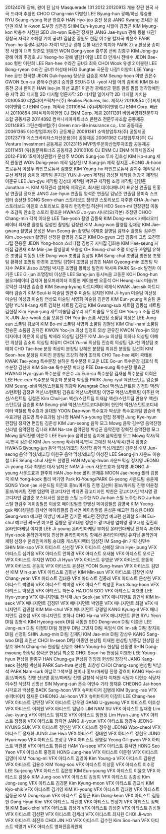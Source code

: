 <movieInfoResult>
<movieInfo>
<movieCd>20124079</movieCd>
<movieNm>광해, 왕이 된 남자</movieNm>
<movieNmEn>Masquerade</movieNmEn>
<movieNmOg/>
<showTm>131</showTm>
<prdtYear>2012</prdtYear>
<openDt>20120913</openDt>
<prdtStatNm>개봉</prdtStatNm>
<typeNm>장편</typeNm>
<nations>
<nation>
<nationNm>한국</nationNm>
</nation>
</nations>
<genres>
<genre>
<genreNm>사극</genreNm>
</genre>
<genre>
<genreNm>드라마</genreNm>
</genre>
</genres>
<directors>
<director>
<peopleNm>추창민</peopleNm>
<peopleNmEn>CHOO Chang-min</peopleNmEn>
</director>
</directors>
<actors>
<actor>
<peopleNm>이병헌</peopleNm>
<peopleNmEn>LEE Byung-hun</peopleNmEn>
<cast>광해/하선</cast>
<castEn/>
</actor>
<actor>
<peopleNm>류승룡</peopleNm>
<peopleNmEn>RYU Seung-ryong</peopleNmEn>
<cast>허균</cast>
<castEn/>
</actor>
<actor>
<peopleNm>한효주</peopleNm>
<peopleNmEn>HAN Hyo-joo</peopleNmEn>
<cast>중전</cast>
<castEn/>
</actor>
<actor>
<peopleNm>장광</peopleNm>
<peopleNmEn>JANG Kwang</peopleNmEn>
<cast>조내관</cast>
<castEn/>
</actor>
<actor>
<peopleNm>김인권</peopleNm>
<peopleNmEn>KIM In-kwon</peopleNmEn>
<cast>도부장</cast>
<castEn/>
</actor>
<actor>
<peopleNm>심은경</peopleNm>
<peopleNmEn>SHIM Eun-kyoung</peopleNmEn>
<cast>사월이</cast>
<castEn/>
</actor>
<actor>
<peopleNm>김명곤</peopleNm>
<peopleNmEn>KIM Myung-kon</peopleNmEn>
<cast>박충수</cast>
<castEn/>
</actor>
<actor>
<peopleNm>서진원</peopleNm>
<peopleNmEn>SEO Jin-won</peopleNmEn>
<cast>도총관</cast>
<castEn/>
</actor>
<actor>
<peopleNm>장재현</peopleNm>
<peopleNmEn>JANG Jae-hyun</peopleNmEn>
<cast>광해 등불 내관1</cast>
<castEn/>
</actor>
<actor>
<peopleNm>정창국</peopleNm>
<peopleNmEn/>
<cast>자객2</cast>
<castEn/>
</actor>
<actor>
<peopleNm>조혜정</peopleNm>
<peopleNmEn/>
<cast>기미 궁녀1</cast>
<castEn/>
</actor>
<actor>
<peopleNm>김남준</peopleNm>
<peopleNmEn/>
<cast>강원도 현감</cast>
<castEn/>
</actor>
<actor>
<peopleNm>이수용</peopleNm>
<peopleNmEn/>
<cast>칼자국</cast>
<castEn/>
</actor>
<actor>
<peopleNm>박윤호</peopleNm>
<peopleNmEn>PARK Yoon-ho</peopleNmEn>
<cast>유생4</cast>
<castEn/>
</actor>
<actor>
<peopleNm>김지수</peopleNm>
<peopleNmEn/>
<cast>자객1</cast>
<castEn/>
</actor>
<actor>
<peopleNm>박민규</peopleNm>
<peopleNmEn/>
<cast>광해 등불 내관2</cast>
<castEn/>
</actor>
<actor>
<peopleNm>박지아</peopleNm>
<peopleNmEn>PARK Zi-a</peopleNmEn>
<cast>한상궁</cast>
<castEn/>
</actor>
<actor>
<peopleNm>송미정</peopleNm>
<peopleNmEn/>
<cast>사월이 대역</cast>
<castEn/>
</actor>
<actor>
<peopleNm>양준모</peopleNm>
<peopleNmEn/>
<cast/>
<castEn/>
</actor>
<actor>
<peopleNm>원동연</peopleNm>
<peopleNmEn>WON Dong-yeon</peopleNmEn>
<cast>홍루몽 선비</cast>
<castEn/>
</actor>
<actor>
<peopleNm>김종구</peopleNm>
<peopleNmEn>KIM Jong-gu</peopleNmEn>
<cast>광해 어의</cast>
<castEn/>
</actor>
<actor>
<peopleNm>주영호</peopleNm>
<peopleNmEn>JU Yeong-ho</peopleNmEn>
<cast>광해 별감1</cast>
<castEn/>
</actor>
<actor>
<peopleNm>이엘</peopleNm>
<peopleNmEn>LEE El</peopleNmEn>
<cast>안개시</cast>
<castEn/>
</actor>
<actor>
<peopleNm>전배수</peopleNm>
<peopleNmEn>JEON Bae-soo</peopleNmEn>
<cast>형판</cast>
<castEn/>
</actor>
<actor>
<peopleNm>이란희</peopleNm>
<peopleNmEn>LEE Ran-hee</peopleNmEn>
<cast>수라간 궁녀3</cast>
<castEn/>
</actor>
<actor>
<peopleNm>최욱</peopleNm>
<peopleNmEn>CHOI Wook</peopleNmEn>
<cast>유생 2</cast>
<castEn/>
</actor>
<actor>
<peopleNm>이봉련</peopleNm>
<peopleNmEn>LEE Bong-ryeon</peopleNmEn>
<cast>수라간 궁녀1</cast>
<castEn/>
</actor>
<actor>
<peopleNm>허성태</peopleNm>
<peopleNmEn>HEO Sungtae</peopleNmEn>
<cast>국문장 나장1</cast>
<castEn/>
</actor>
<actor>
<peopleNm>이양희</peopleNm>
<peopleNmEn>LEE Yang-hee</peopleNmEn>
<cast>공판</cast>
<castEn/>
</actor>
<actor>
<peopleNm>전국향</peopleNm>
<peopleNmEn>JEON Guk-hyang</peopleNmEn>
<cast>정상궁</cast>
<castEn/>
</actor>
<actor>
<peopleNm>김승훈</peopleNm>
<peopleNmEn>KIM Seung-hoon</peopleNmEn>
<cast>이방</cast>
<castEn/>
</actor>
<actor>
<peopleNm>권은수</peopleNm>
<peopleNmEn>GWON Eun-su</peopleNmEn>
<cast>광해수건궁녀</cast>
<castEn/>
</actor>
<actor>
<peopleNm>승의열</peopleNm>
<peopleNmEn>SEUNG Ui -yeol</peopleNmEn>
<cast>사월 어의</cast>
<castEn/>
</actor>
<actor>
<peopleNm>김비비</peopleNm>
<peopleNmEn>KIM Bi-bi</peopleNmEn>
<cast>중전 궁녀</cast>
<castEn/>
</actor>
<actor>
<peopleNm>한이진</peopleNm>
<peopleNmEn>HAN Iee-jin</peopleNmEn>
<cast>하선 포졸1</cast>
<castEn/>
</actor>
<actor>
<peopleNm>이은정</peopleNm>
<peopleNmEn/>
<cast>광해상궁</cast>
<castEn/>
</actor>
</actors>
<showTypes>
<showType>
<showTypeGroupNm>필름</showTypeGroupNm>
<showTypeNm>필름</showTypeNm>
</showType>
<showType>
<showTypeGroupNm>필름</showTypeGroupNm>
<showTypeNm>청각장애인용 자막</showTypeNm>
</showType>
<showType>
<showTypeGroupNm>2D</showTypeGroupNm>
<showTypeNm>디지털</showTypeNm>
</showType>
<showType>
<showTypeGroupNm>2D</showTypeGroupNm>
<showTypeNm>디지털 영문자막</showTypeNm>
</showType>
<showType>
<showTypeGroupNm>2D</showTypeGroupNm>
<showTypeNm>디지털 일어자막</showTypeNm>
</showType>
<showType>
<showTypeGroupNm>2D</showTypeGroupNm>
<showTypeNm>디지털 가치봄</showTypeNm>
</showType>
</showTypes>
<companys>
<company>
<companyCd>20100540</companyCd>
<companyNm>리얼라이즈픽쳐스(주)</companyNm>
<companyNmEn>Realies Pictures, Inc.</companyNmEn>
<companyPartNm>제작사</companyPartNm>
</company>
<company>
<companyCd>20110854</companyCd>
<companyNm>(주)씨제이이엔엠</companyNm>
<companyNmEn>CJ ENM Corp.</companyNmEn>
<companyPartNm>제작사</companyPartNm>
</company>
<company>
<companyCd>20110854</companyCd>
<companyNm>(주)씨제이이엔엠</companyNm>
<companyNmEn>CJ ENM Corp.</companyNmEn>
<companyPartNm>배급사</companyPartNm>
</company>
<company>
<companyCd>20110854</companyCd>
<companyNm>(주)씨제이이엔엠</companyNm>
<companyNmEn>CJ ENM Corp.</companyNmEn>
<companyPartNm>제공</companyPartNm>
</company>
<company>
<companyCd>20111391</companyCd>
<companyNm>비엠씨영화전문투자조합</companyNm>
<companyNmEn/>
<companyPartNm>공동제공</companyPartNm>
</company>
<company>
<companyCd>20114892</companyCd>
<companyNm>컴퍼니케이파트너스 콘텐츠 전문투자조합</companyNm>
<companyNmEn/>
<companyPartNm>공동제공</companyPartNm>
</company>
<company>
<companyCd>20114895</companyCd>
<companyNm>그린손해보험(주)</companyNm>
<companyNmEn>Green non-life insurance co,. Ltd</companyNmEn>
<companyPartNm>공동제공</companyPartNm>
</company>
<company>
<companyCd>20061365</companyCd>
<companyNm>이수창업투자(주)</companyNm>
<companyNmEn/>
<companyPartNm>공동제공</companyPartNm>
</company>
<company>
<companyCd>20061361</companyCd>
<companyNm>소빅창업투자(주)</companyNm>
<companyNmEn/>
<companyPartNm>공동제공</companyPartNm>
</company>
<company>
<companyCd>20123779</companyCd>
<companyNm>에스크베리타스자산운용(주)</companyNm>
<companyNmEn/>
<companyPartNm>공동제공</companyPartNm>
</company>
<company>
<companyCd>20061362</companyCd>
<companyNm>CJ창업투자(주)</companyNm>
<companyNmEn>CJ Venture Investment</companyNmEn>
<companyPartNm>공동제공</companyPartNm>
</company>
<company>
<companyCd>20123115</companyCd>
<companyNm>MVP창투문화산업투자조합</companyNm>
<companyNmEn/>
<companyPartNm>공동제공</companyPartNm>
</company>
<company>
<companyCd>20111451</companyCd>
<companyNm>(유)동문파트너즈</companyNm>
<companyNmEn/>
<companyPartNm>공동제공</companyPartNm>
</company>
<company>
<companyCd>20100109</companyCd>
<companyNm>CJ ENM</companyNm>
<companyNmEn>CJ ENM</companyNmEn>
<companyPartNm>해외세일즈사</companyPartNm>
</company>
</companys>
<audits>
<audit>
<auditNo>2012-F610</auditNo>
<watchGradeNm>15세이상관람가</watchGradeNm>
</audit>
</audits>
<staffs>
<staff>
<peopleNm>문성주</peopleNm>
<peopleNmEn>MOON Sung-joo</peopleNmEn>
<staffRoleNm>투자</staffRoleNm>
</staff>
<staff>
<peopleNm>김호성</peopleNm>
<peopleNmEn>KIM Ho-sung</peopleNmEn>
<staffRoleNm>제작</staffRoleNm>
</staff>
<staff>
<peopleNm>원동연</peopleNm>
<peopleNmEn>WON Dong-yeon</peopleNmEn>
<staffRoleNm>제작</staffRoleNm>
</staff>
<staff>
<peopleNm>임상진</peopleNm>
<peopleNmEn>IM Sang-jin</peopleNmEn>
<staffRoleNm>제작</staffRoleNm>
</staff>
<staff>
<peopleNm>정지훈</peopleNm>
<peopleNmEn>JEONG Ji-hoon</peopleNmEn>
<staffRoleNm>프로듀서</staffRoleNm>
</staff>
<staff>
<peopleNm>이성두</peopleNm>
<peopleNmEn/>
<staffRoleNm>라인프로듀서</staffRoleNm>
</staff>
<staff>
<peopleNm>김영호</peopleNm>
<peopleNmEn>KIM Young-ho</peopleNmEn>
<staffRoleNm>라인프로듀서</staffRoleNm>
</staff>
<staff>
<peopleNm>김지수</peopleNm>
<peopleNmEn/>
<staffRoleNm>제작팀</staffRoleNm>
</staff>
<staff>
<peopleNm>서규선</peopleNm>
<peopleNmEn/>
<staffRoleNm>제작팀</staffRoleNm>
</staff>
<staff>
<peopleNm>송미정</peopleNm>
<peopleNmEn/>
<staffRoleNm>제작팀</staffRoleNm>
</staff>
<staff>
<peopleNm>윤지원</peopleNm>
<peopleNmEn>YUN Ji-won</peopleNmEn>
<staffRoleNm>제작팀</staffRoleNm>
</staff>
<staff>
<peopleNm>강성철</peopleNm>
<peopleNmEn/>
<staffRoleNm>제작팀</staffRoleNm>
</staff>
<staff>
<peopleNm>정창국</peopleNm>
<peopleNmEn/>
<staffRoleNm>제작팀</staffRoleNm>
</staff>
<staff>
<peopleNm>이준규</peopleNm>
<peopleNmEn>LEE Jun-gyu</peopleNmEn>
<staffRoleNm>제작팀</staffRoleNm>
</staff>
<staff>
<peopleNm>김성태</peopleNm>
<peopleNmEn/>
<staffRoleNm>제작팀</staffRoleNm>
</staff>
<staff>
<peopleNm>박민규</peopleNm>
<peopleNmEn/>
<staffRoleNm>제작팀</staffRoleNm>
</staff>
<staff>
<peopleNm>조영</peopleNm>
<peopleNmEn/>
<staffRoleNm>제작팀</staffRoleNm>
</staff>
<staff>
<peopleNm>김형준</peopleNm>
<peopleNmEn>Jonathan H. KIM</peopleNmEn>
<staffRoleNm>제작관리</staffRoleNm>
</staff>
<staff>
<peopleNm>설혜옥</peopleNm>
<peopleNmEn/>
<staffRoleNm>제작관리</staffRoleNm>
</staff>
<staff>
<peopleNm>최시원</peopleNm>
<peopleNmEn/>
<staffRoleNm>데이타매니저</staffRoleNm>
</staff>
<staff>
<peopleNm>표유신</peopleNm>
<peopleNmEn/>
<staffRoleNm>연출팀</staffRoleNm>
</staff>
<staff>
<peopleNm>민홍남</peopleNm>
<peopleNmEn/>
<staffRoleNm>연출팀</staffRoleNm>
</staff>
<staff>
<peopleNm>장재현</peopleNm>
<peopleNmEn>JANG Jae-hyun</peopleNmEn>
<staffRoleNm>연출팀</staffRoleNm>
</staff>
<staff>
<peopleNm>엄석준</peopleNm>
<peopleNmEn/>
<staffRoleNm>연출팀</staffRoleNm>
</staff>
<staff>
<peopleNm>김남준</peopleNm>
<peopleNmEn/>
<staffRoleNm>연출팀</staffRoleNm>
</staff>
<staff>
<peopleNm>장미숙</peopleNm>
<peopleNmEn/>
<staffRoleNm>스크립터</staffRoleNm>
</staff>
<staff>
<peopleNm>송선찬</peopleNm>
<peopleNmEn>SONG Seon-chan</peopleNmEn>
<staffRoleNm>스토리보드</staffRoleNm>
</staff>
<staff>
<peopleNm>정태민</peopleNm>
<peopleNmEn/>
<staffRoleNm>스토리보드</staffRoleNm>
</staff>
<staff>
<peopleNm>차주한</peopleNm>
<peopleNmEn>CHA Ju-han</peopleNmEn>
<staffRoleNm>스토리보드</staffRoleNm>
</staff>
<staff>
<peopleNm>이윤호</peopleNm>
<peopleNmEn/>
<staffRoleNm>스토리보드</staffRoleNm>
</staff>
<staff>
<peopleNm>홍유리</peopleNm>
<peopleNmEn/>
<staffRoleNm>현장편집</staffRoleNm>
</staff>
<staff>
<peopleNm>허선미</peopleNm>
<peopleNmEn>HEO Seon-mi</peopleNmEn>
<staffRoleNm>현장편집</staffRoleNm>
</staff>
<staff>
<peopleNm>이동수</peopleNm>
<peopleNmEn/>
<staffRoleNm>조감독</staffRoleNm>
</staff>
<staff>
<peopleNm>안소정</peopleNm>
<peopleNmEn/>
<staffRoleNm>스토리</staffRoleNm>
</staff>
<staff>
<peopleNm>황조윤</peopleNm>
<peopleNmEn>HWANG Jo-yun</peopleNmEn>
<staffRoleNm>시나리오(각본)</staffRoleNm>
</staff>
<staff>
<peopleNm>추창민</peopleNm>
<peopleNmEn>CHOO Chang-min</peopleNmEn>
<staffRoleNm>각색</staffRoleNm>
</staff>
<staff>
<peopleNm>이태윤</peopleNm>
<peopleNmEn>LEE Tae-yoon</peopleNmEn>
<staffRoleNm>촬영</staffRoleNm>
</staff>
<staff>
<peopleNm>김동욱</peopleNm>
<peopleNmEn>KIM Dong-wook</peopleNmEn>
<staffRoleNm>카메라오퍼레이터</staffRoleNm>
</staff>
<staff>
<peopleNm>최재광</peopleNm>
<peopleNmEn/>
<staffRoleNm>촬영팀</staffRoleNm>
</staff>
<staff>
<peopleNm>김성인</peopleNm>
<peopleNmEn/>
<staffRoleNm>촬영팀</staffRoleNm>
</staff>
<staff>
<peopleNm>김정원</peopleNm>
<peopleNmEn>KIM Jung-won</peopleNmEn>
<staffRoleNm>촬영팀</staffRoleNm>
</staff>
<staff>
<peopleNm>김재광</peopleNm>
<peopleNmEn>KIM Jae-gwang</peopleNmEn>
<staffRoleNm>촬영팀</staffRoleNm>
</staff>
<staff>
<peopleNm>문성진</peopleNm>
<peopleNmEn>Mun Seong-jin</peopleNmEn>
<staffRoleNm>촬영팀</staffRoleNm>
</staff>
<staff>
<peopleNm>이재충</peopleNm>
<peopleNmEn/>
<staffRoleNm>촬영팀</staffRoleNm>
</staff>
<staff>
<peopleNm>김태수</peopleNm>
<peopleNmEn/>
<staffRoleNm>촬영팀</staffRoleNm>
</staff>
<staff>
<peopleNm>김주연</peopleNm>
<peopleNmEn>Kim Joo-yeun</peopleNmEn>
<staffRoleNm>촬영팀</staffRoleNm>
</staff>
<staff>
<peopleNm>신정길</peopleNm>
<peopleNmEn/>
<staffRoleNm>촬영팀</staffRoleNm>
</staff>
<staff>
<peopleNm>김도균</peopleNm>
<peopleNmEn>KIM Do-gyun</peopleNmEn>
<staffRoleNm>그립</staffRoleNm>
</staff>
<staff>
<peopleNm>김종배</peopleNm>
<peopleNmEn/>
<staffRoleNm>그립</staffRoleNm>
</staff>
<staff>
<peopleNm>오진영</peopleNm>
<peopleNmEn/>
<staffRoleNm>그립</staffRoleNm>
</staff>
<staff>
<peopleNm>전용훈</peopleNm>
<peopleNmEn>JEON Yong-hoon</peopleNmEn>
<staffRoleNm>스테디캠</staffRoleNm>
</staff>
<staff>
<peopleNm>김병국</peopleNm>
<peopleNmEn/>
<staffRoleNm>지미집</staffRoleNm>
</staff>
<staff>
<peopleNm>김희승</peopleNm>
<peopleNmEn>KIM Hee-seung</peopleNmEn>
<staffRoleNm>지미집</staffRoleNm>
</staff>
<staff>
<peopleNm>김민재</peopleNm>
<peopleNmEn>KIM Min-jae</peopleNmEn>
<staffRoleNm>촬영장비</staffRoleNm>
</staff>
<staff>
<peopleNm>오승철</peopleNm>
<peopleNmEn>OH Seung-chul</peopleNmEn>
<staffRoleNm>조명</staffRoleNm>
</staff>
<staff>
<peopleNm>이성규</peopleNm>
<peopleNmEn/>
<staffRoleNm>조명팀</staffRoleNm>
</staff>
<staff>
<peopleNm>유혁준</peopleNm>
<peopleNmEn/>
<staffRoleNm>조명팀</staffRoleNm>
</staff>
<staff>
<peopleNm>이동원</peopleNm>
<peopleNmEn>LEE Dong-won</peopleNmEn>
<staffRoleNm>조명팀</staffRoleNm>
</staff>
<staff>
<peopleNm>김상철</peopleNm>
<peopleNmEn>KIM Sang-chul</peopleNmEn>
<staffRoleNm>조명팀</staffRoleNm>
</staff>
<staff>
<peopleNm>방현용</peopleNm>
<peopleNmEn/>
<staffRoleNm>조명팀</staffRoleNm>
</staff>
<staff>
<peopleNm>황확성</peopleNm>
<peopleNmEn/>
<staffRoleNm>조명팀</staffRoleNm>
</staff>
<staff>
<peopleNm>한경욱</peopleNm>
<peopleNmEn/>
<staffRoleNm>조명팀</staffRoleNm>
</staff>
<staff>
<peopleNm>김형미</peopleNm>
<peopleNmEn/>
<staffRoleNm>조명팀</staffRoleNm>
</staff>
<staff>
<peopleNm>남경민</peopleNm>
<peopleNmEn>NAM Gyeong-min</peopleNmEn>
<staffRoleNm>조명팀</staffRoleNm>
</staff>
<staff>
<peopleNm>박지수</peopleNm>
<peopleNmEn>PARK Jisoo</peopleNmEn>
<staffRoleNm>조명팀</staffRoleNm>
</staff>
<staff>
<peopleNm>박지훈</peopleNm>
<peopleNmEn/>
<staffRoleNm>조명팀</staffRoleNm>
</staff>
<staff>
<peopleNm>황확성</peopleNm>
<peopleNmEn/>
<staffRoleNm>발전차</staffRoleNm>
</staff>
<staff>
<peopleNm>박사옥</peopleNm>
<peopleNmEn>PARK Sa-ok</peopleNmEn>
<staffRoleNm>발전차</staffRoleNm>
</staff>
<staff>
<peopleNm>이기준</peopleNm>
<peopleNmEn>LEE Gi-jun</peopleNmEn>
<staffRoleNm>조명장비</staffRoleNm>
</staff>
<staff>
<peopleNm>이상준</peopleNm>
<peopleNmEn>LEE Sang-jun</peopleNmEn>
<staffRoleNm>동시녹음</staffRoleNm>
</staff>
<staff>
<peopleNm>고동훈</peopleNm>
<peopleNmEn>KOH Dong-hun</peopleNmEn>
<staffRoleNm>붐오퍼레이터</staffRoleNm>
</staff>
<staff>
<peopleNm>김지아</peopleNm>
<peopleNmEn/>
<staffRoleNm>붐오퍼레이터</staffRoleNm>
</staff>
<staff>
<peopleNm>이동현</peopleNm>
<peopleNmEn/>
<staffRoleNm>케이블맨</staffRoleNm>
</staff>
<staff>
<peopleNm>오흥석</peopleNm>
<peopleNmEn>OH Heung-suk</peopleNmEn>
<staffRoleNm>미술/프로덕션 디자인</staffRoleNm>
</staff>
<staff>
<peopleNm>김승경</peopleNm>
<peopleNmEn>KIM Seung-kyung</peopleNmEn>
<staffRoleNm>아트디렉터</staffRoleNm>
</staff>
<staff>
<peopleNm>곽재식</peopleNm>
<peopleNmEn>KWAK Jae-sik</peopleNmEn>
<staffRoleNm>아트디렉터</staffRoleNm>
</staff>
<staff>
<peopleNm>김슬기</peopleNm>
<peopleNmEn>KIM Seul-ki</peopleNmEn>
<staffRoleNm>미술팀</staffRoleNm>
</staff>
<staff>
<peopleNm>원연주</peopleNm>
<peopleNmEn/>
<staffRoleNm>미술팀</staffRoleNm>
</staff>
<staff>
<peopleNm>김지현</peopleNm>
<peopleNmEn>KIM Ji-hyun</peopleNmEn>
<staffRoleNm>미술팀</staffRoleNm>
</staff>
<staff>
<peopleNm>이선정</peopleNm>
<peopleNmEn/>
<staffRoleNm>미술팀</staffRoleNm>
</staff>
<staff>
<peopleNm>이성경</peopleNm>
<peopleNmEn/>
<staffRoleNm>미술팀</staffRoleNm>
</staff>
<staff>
<peopleNm>연상모</peopleNm>
<peopleNmEn/>
<staffRoleNm>미술팀</staffRoleNm>
</staff>
<staff>
<peopleNm>서영희</peopleNm>
<peopleNmEn/>
<staffRoleNm>미술팀</staffRoleNm>
</staff>
<staff>
<peopleNm>김은영</peopleNm>
<peopleNmEn>KIM Eun-young</peopleNmEn>
<staffRoleNm>미술팀</staffRoleNm>
</staff>
<staff>
<peopleNm>윤일랑</peopleNm>
<peopleNmEn>YUN Il-lang</peopleNmEn>
<staffRoleNm>세트</staffRoleNm>
</staff>
<staff>
<peopleNm>김학현</peopleNm>
<peopleNmEn/>
<staffRoleNm>세트팀</staffRoleNm>
</staff>
<staff>
<peopleNm>김광섭</peopleNm>
<peopleNmEn>KIM Gwang-sub</peopleNmEn>
<staffRoleNm>세트팀</staffRoleNm>
</staff>
<staff>
<peopleNm>김동섭</peopleNm>
<peopleNmEn/>
<staffRoleNm>세트팀</staffRoleNm>
</staff>
<staff>
<peopleNm>김현정</peopleNm>
<peopleNmEn>Kim Hyun-jung</peopleNmEn>
<staffRoleNm>세트미술팀</staffRoleNm>
</staff>
<staff>
<peopleNm>김우리</peopleNm>
<peopleNmEn/>
<staffRoleNm>세트미술팀</staffRoleNm>
</staff>
<staff>
<peopleNm>오유진</peopleNm>
<peopleNmEn>OH You-jin</peopleNmEn>
<staffRoleNm>소품</staffRoleNm>
</staff>
<staff>
<peopleNm>전재욱</peopleNm>
<peopleNmEn>JUN Jae-wook</peopleNmEn>
<staffRoleNm>소품</staffRoleNm>
</staff>
<staff>
<peopleNm>오유진</peopleNm>
<peopleNmEn>OH You-jin</peopleNmEn>
<staffRoleNm>소품</staffRoleNm>
</staff>
<staff>
<peopleNm>서민정</peopleNm>
<peopleNmEn/>
<staffRoleNm>소품팀</staffRoleNm>
</staff>
<staff>
<peopleNm>이정은</peopleNm>
<peopleNmEn>LEE Jung-eun</peopleNmEn>
<staffRoleNm>소품팀</staffRoleNm>
</staff>
<staff>
<peopleNm>김보미</peopleNm>
<peopleNmEn>KIM Bo-mi</peopleNmEn>
<staffRoleNm>소품팀</staffRoleNm>
</staff>
<staff>
<peopleNm>서영희</peopleNm>
<peopleNmEn/>
<staffRoleNm>소품팀</staffRoleNm>
</staff>
<staff>
<peopleNm>김철남</peopleNm>
<peopleNmEn>KIM Chul-nam</peopleNmEn>
<staffRoleNm>소품팀</staffRoleNm>
</staff>
<staff>
<peopleNm>전승훈</peopleNm>
<peopleNmEn/>
<staffRoleNm>소품팀</staffRoleNm>
</staff>
<staff>
<peopleNm>권유진</peopleNm>
<peopleNmEn>KWON Yoo-jin</peopleNmEn>
<staffRoleNm>의상</staffRoleNm>
</staff>
<staff>
<peopleNm>임정희</peopleNm>
<peopleNmEn/>
<staffRoleNm>의상</staffRoleNm>
</staff>
<staff>
<peopleNm>권유진</peopleNm>
<peopleNmEn>KWON Yoo-jin</peopleNmEn>
<staffRoleNm>의상디자이너</staffRoleNm>
</staff>
<staff>
<peopleNm>이은이</peopleNm>
<peopleNmEn/>
<staffRoleNm>의상팀</staffRoleNm>
</staff>
<staff>
<peopleNm>박세라</peopleNm>
<peopleNmEn/>
<staffRoleNm>의상팀</staffRoleNm>
</staff>
<staff>
<peopleNm>김진주</peopleNm>
<peopleNmEn>KIM Jin-ju</peopleNmEn>
<staffRoleNm>의상팀</staffRoleNm>
</staff>
<staff>
<peopleNm>이하나</peopleNm>
<peopleNmEn/>
<staffRoleNm>의상팀</staffRoleNm>
</staff>
<staff>
<peopleNm>이혜란</peopleNm>
<peopleNmEn/>
<staffRoleNm>의상팀</staffRoleNm>
</staff>
<staff>
<peopleNm>김소희</peopleNm>
<peopleNmEn/>
<staffRoleNm>의상팀</staffRoleNm>
</staff>
<staff>
<peopleNm>최유미</peopleNm>
<peopleNmEn>CHOI Yu-mi</peopleNmEn>
<staffRoleNm>의상팀</staffRoleNm>
</staff>
<staff>
<peopleNm>진승희</peopleNm>
<peopleNmEn/>
<staffRoleNm>의상팀</staffRoleNm>
</staff>
<staff>
<peopleNm>김나현</peopleNm>
<peopleNmEn/>
<staffRoleNm>의상팀</staffRoleNm>
</staff>
<staff>
<peopleNm>조태희</peopleNm>
<peopleNmEn>CHO Tae-hee</peopleNmEn>
<staffRoleNm>분장</staffRoleNm>
</staff>
<staff>
<peopleNm>최상미</peopleNm>
<peopleNmEn/>
<staffRoleNm>분장팀</staffRoleNm>
</staff>
<staff>
<peopleNm>강혜은</peopleNm>
<peopleNmEn/>
<staffRoleNm>분장팀</staffRoleNm>
</staff>
<staff>
<peopleNm>최유진</peopleNm>
<peopleNmEn/>
<staffRoleNm>분장팀</staffRoleNm>
</staff>
<staff>
<peopleNm>김선희</peopleNm>
<peopleNmEn>KIM Seon-hee</peopleNmEn>
<staffRoleNm>분장팀</staffRoleNm>
</staff>
<staff>
<peopleNm>이미진</peopleNm>
<peopleNmEn/>
<staffRoleNm>분장팀</staffRoleNm>
</staff>
<staff>
<peopleNm>조강희</peopleNm>
<peopleNmEn/>
<staffRoleNm>헤어</staffRoleNm>
</staff>
<staff>
<peopleNm>조태희</peopleNm>
<peopleNmEn>CHO Tae-hee</peopleNmEn>
<staffRoleNm>헤어</staffRoleNm>
</staff>
<staff>
<peopleNm>곽태용</peopleNm>
<peopleNmEn>KWAK Tae-yong</peopleNmEn>
<staffRoleNm>특수분장</staffRoleNm>
</staff>
<staff>
<peopleNm>설하운</peopleNm>
<peopleNmEn/>
<staffRoleNm>특수분장</staffRoleNm>
</staff>
<staff>
<peopleNm>이고운</peopleNm>
<peopleNmEn>LEE Go-un</peopleNmEn>
<staffRoleNm>특수분장</staffRoleNm>
</staff>
<staff>
<peopleNm>김호식</peopleNm>
<peopleNmEn/>
<staffRoleNm>특수분장</staffRoleNm>
</staff>
<staff>
<peopleNm>김신애</peopleNm>
<peopleNmEn>KIM Sin-ae</peopleNmEn>
<staffRoleNm>특수분장</staffRoleNm>
</staff>
<staff>
<peopleNm>피대성</peopleNm>
<peopleNmEn>PEE Dae-sung</peopleNmEn>
<staffRoleNm>특수분장</staffRoleNm>
</staff>
<staff>
<peopleNm>황효균</peopleNm>
<peopleNmEn>HWANG Hyo-gyun</peopleNmEn>
<staffRoleNm>특수분장</staffRoleNm>
</staff>
<staff>
<peopleNm>조은수</peopleNm>
<peopleNmEn>Jo Eun-su</peopleNmEn>
<staffRoleNm>특수분장</staffRoleNm>
</staff>
<staff>
<peopleNm>김새봄</peopleNm>
<peopleNmEn/>
<staffRoleNm>특수분장</staffRoleNm>
</staff>
<staff>
<peopleNm>이희은</peopleNm>
<peopleNmEn>LEE Hee-eun</peopleNmEn>
<staffRoleNm>특수분장</staffRoleNm>
</staff>
<staff>
<peopleNm>박종화</peopleNm>
<peopleNmEn/>
<staffRoleNm>분장차</staffRoleNm>
</staff>
<staff>
<peopleNm>박정률</peopleNm>
<peopleNmEn>PARK Jung-ryul</peopleNmEn>
<staffRoleNm>액션/스턴트</staffRoleNm>
</staff>
<staff>
<peopleNm>김승필</peopleNm>
<peopleNmEn>KIM Seung-phil</peopleNmEn>
<staffRoleNm>액션/스턴트팀</staffRoleNm>
</staff>
<staff>
<peopleNm>최광락</peopleNm>
<peopleNmEn>Kwangrak Choi</peopleNmEn>
<staffRoleNm>액션/스턴트팀</staffRoleNm>
</staff>
<staff>
<peopleNm>김정민</peopleNm>
<peopleNmEn/>
<staffRoleNm>액션/스턴트팀</staffRoleNm>
</staff>
<staff>
<peopleNm>김정민</peopleNm>
<peopleNmEn/>
<staffRoleNm>액션/스턴트팀</staffRoleNm>
</staff>
<staff>
<peopleNm>김용호</peopleNm>
<peopleNmEn/>
<staffRoleNm>액션/스턴트팀</staffRoleNm>
</staff>
<staff>
<peopleNm>이명규</peopleNm>
<peopleNmEn/>
<staffRoleNm>액션/스턴트팀</staffRoleNm>
</staff>
<staff>
<peopleNm>이주원</peopleNm>
<peopleNmEn/>
<staffRoleNm>액션/스턴트팀</staffRoleNm>
</staff>
<staff>
<peopleNm>김철준</peopleNm>
<peopleNmEn>Kim Chul-jun</peopleNmEn>
<staffRoleNm>액션/스턴트팀</staffRoleNm>
</staff>
<staff>
<peopleNm>이재남</peopleNm>
<peopleNmEn/>
<staffRoleNm>액션/스턴트팀</staffRoleNm>
</staff>
<staff>
<peopleNm>안용우</peopleNm>
<peopleNmEn/>
<staffRoleNm>액션/스턴트팀</staffRoleNm>
</staff>
<staff>
<peopleNm>김승필</peopleNm>
<peopleNmEn>KIM Seung-phil</peopleNmEn>
<staffRoleNm>액션/스턴트코디네이터</staffRoleNm>
</staff>
<staff>
<peopleNm>한민혁</peopleNm>
<peopleNmEn/>
<staffRoleNm>액션/스턴트코디네이터</staffRoleNm>
</staff>
<staff>
<peopleNm>박철용</peopleNm>
<peopleNmEn/>
<staffRoleNm>특수효과</staffRoleNm>
</staff>
<staff>
<peopleNm>윤대원</peopleNm>
<peopleNmEn>YOON Dae-won</peopleNmEn>
<staffRoleNm>특수효과</staffRoleNm>
</staff>
<staff>
<peopleNm>박상균</peopleNm>
<peopleNmEn/>
<staffRoleNm>특수효과팀</staffRoleNm>
</staff>
<staff>
<peopleNm>임승배</peopleNm>
<peopleNmEn/>
<staffRoleNm>특수효과팀</staffRoleNm>
</staff>
<staff>
<peopleNm>김도영</peopleNm>
<peopleNmEn/>
<staffRoleNm>특수효과팀</staffRoleNm>
</staff>
<staff>
<peopleNm>남나영</peopleNm>
<peopleNmEn>NAM Na-young</peopleNmEn>
<staffRoleNm>편집</staffRoleNm>
</staff>
<staff>
<peopleNm>정계현</peopleNm>
<peopleNmEn>Jung Kye-hyun</peopleNmEn>
<staffRoleNm>편집팀</staffRoleNm>
</staff>
<staff>
<peopleNm>정지연</peopleNm>
<peopleNmEn/>
<staffRoleNm>편집팀</staffRoleNm>
</staff>
<staff>
<peopleNm>김준성</peopleNm>
<peopleNmEn>KIM Jun-seong</peopleNmEn>
<staffRoleNm>음악</staffRoleNm>
</staff>
<staff>
<peopleNm>모그</peopleNm>
<peopleNmEn>Mowg</peopleNmEn>
<staffRoleNm>음악</staffRoleNm>
</staff>
<staff>
<peopleNm>김수영</peopleNm>
<peopleNmEn/>
<staffRoleNm>음악진행</staffRoleNm>
</staff>
<staff>
<peopleNm>신라별</peopleNm>
<peopleNmEn/>
<staffRoleNm>음악진행</staffRoleNm>
</staff>
<staff>
<peopleNm>김나래</peopleNm>
<peopleNmEn>KIM Na-rae</peopleNmEn>
<staffRoleNm>음악진행</staffRoleNm>
</staff>
<staff>
<peopleNm>박성균</peopleNm>
<peopleNmEn/>
<staffRoleNm>음악진행</staffRoleNm>
</staff>
<staff>
<peopleNm>장혁진</peopleNm>
<peopleNmEn/>
<staffRoleNm>음악진행</staffRoleNm>
</staff>
<staff>
<peopleNm>모그</peopleNm>
<peopleNmEn>Mowg</peopleNmEn>
<staffRoleNm>음악진행</staffRoleNm>
</staff>
<staff>
<peopleNm>이은주</peopleNm>
<peopleNmEn>LEE Eun-joo</peopleNmEn>
<staffRoleNm>음악진행</staffRoleNm>
</staff>
<staff>
<peopleNm>김지애</peopleNm>
<peopleNmEn/>
<staffRoleNm>음악진행</staffRoleNm>
</staff>
<staff>
<peopleNm>모그</peopleNm>
<peopleNmEn>Mowg</peopleNmEn>
<staffRoleNm>작사/작곡/편곡</staffRoleNm>
</staff>
<staff>
<peopleNm>김준성</peopleNm>
<peopleNmEn>KIM Jun-seong</peopleNmEn>
<staffRoleNm>작사/작곡/편곡</staffRoleNm>
</staff>
<staff>
<peopleNm>고예진</peopleNm>
<peopleNmEn/>
<staffRoleNm>작사/작곡/편곡</staffRoleNm>
</staff>
<staff>
<peopleNm>황병준</peopleNm>
<peopleNmEn>HWANG Byoung-jun</peopleNmEn>
<staffRoleNm>음악 믹싱/레코딩</staffRoleNm>
</staff>
<staff>
<peopleNm>장성학</peopleNm>
<peopleNmEn/>
<staffRoleNm>음악 믹싱/레코딩</staffRoleNm>
</staff>
<staff>
<peopleNm>김준성</peopleNm>
<peopleNmEn>KIM Jun-seong</peopleNmEn>
<staffRoleNm>음악 믹싱/레코딩</staffRoleNm>
</staff>
<staff>
<peopleNm>이한구</peopleNm>
<peopleNmEn/>
<staffRoleNm>음악 믹싱/레코딩</staffRoleNm>
</staff>
<staff>
<peopleNm>이성진</peopleNm>
<peopleNmEn>LEE Seong-jin</peopleNmEn>
<staffRoleNm>사운드</staffRoleNm>
</staff>
<staff>
<peopleNm>이승철</peopleNm>
<peopleNmEn>LEE Seung-chul</peopleNmEn>
<staffRoleNm>사운드</staffRoleNm>
</staff>
<staff>
<peopleNm>한명환</peopleNm>
<peopleNmEn>HAN Myung-hwan</peopleNmEn>
<staffRoleNm>사운드믹싱</staffRoleNm>
</staff>
<staff>
<peopleNm>정지영</peopleNm>
<peopleNmEn>JEONG Ji-young</peopleNmEn>
<staffRoleNm>대사</staffRoleNm>
</staff>
<staff>
<peopleNm>최영선</peopleNm>
<peopleNmEn/>
<staffRoleNm>대사</staffRoleNm>
</staff>
<staff>
<peopleNm>남지은</peopleNm>
<peopleNmEn>NAM Ji-eun</peopleNmEn>
<staffRoleNm>사운드효과</staffRoleNm>
</staff>
<staff>
<peopleNm>정지영</peopleNm>
<peopleNmEn>JEONG Ji-young</peopleNmEn>
<staffRoleNm>사운드효과</staffRoleNm>
</staff>
<staff>
<peopleNm>한주희</peopleNm>
<peopleNmEn>HAN Joo-hee</peopleNmEn>
<staffRoleNm>폴리</staffRoleNm>
</staff>
<staff>
<peopleNm>문재홍</peopleNm>
<peopleNmEn>MOON Jae-hong</peopleNmEn>
<staffRoleNm>폴리</staffRoleNm>
</staff>
<staff>
<peopleNm>김용국</peopleNm>
<peopleNmEn>KIM Yong-kook</peopleNmEn>
<staffRoleNm>폴리</staffRoleNm>
</staff>
<staff>
<peopleNm>박기영</peopleNm>
<peopleNmEn>Park Ki-Young/PARK Gi-yeong</peopleNmEn>
<staffRoleNm>사운드팀</staffRoleNm>
</staff>
<staff>
<peopleNm>송윤재</peopleNm>
<peopleNmEn>SONG Yoon-jae</peopleNmEn>
<staffRoleNm>사운드팀</staffRoleNm>
</staff>
<staff>
<peopleNm>이진호</peopleNm>
<peopleNmEn/>
<staffRoleNm>홍보/마케팅 진행</staffRoleNm>
</staff>
<staff>
<peopleNm>김선미</peopleNm>
<peopleNmEn/>
<staffRoleNm>홍보/마케팅 진행</staffRoleNm>
</staff>
<staff>
<peopleNm>이윤정</peopleNm>
<peopleNmEn/>
<staffRoleNm>홍보/마케팅 진행</staffRoleNm>
</staff>
<staff>
<peopleNm>임완택</peopleNm>
<peopleNmEn/>
<staffRoleNm>광고디자인</staffRoleNm>
</staff>
<staff>
<peopleNm>박지민</peopleNm>
<peopleNmEn/>
<staffRoleNm>광고디자인</staffRoleNm>
</staff>
<staff>
<peopleNm>박찬은</peopleNm>
<peopleNmEn/>
<staffRoleNm>광고디자인</staffRoleNm>
</staff>
<staff>
<peopleNm>박시영</peopleNm>
<peopleNmEn/>
<staffRoleNm>광고디자인</staffRoleNm>
</staff>
<staff>
<peopleNm>김영준</peopleNm>
<peopleNmEn/>
<staffRoleNm>포스터사진</staffRoleNm>
</staff>
<staff>
<peopleNm>윤은한</peopleNm>
<peopleNmEn/>
<staffRoleNm>스틸</staffRoleNm>
</staff>
<staff>
<peopleNm>노주한</peopleNm>
<peopleNmEn>NO Ju-han</peopleNmEn>
<staffRoleNm>스틸</staffRoleNm>
</staff>
<staff>
<peopleNm>노주한</peopleNm>
<peopleNmEn>NO Ju-han</peopleNmEn>
<staffRoleNm>스틸</staffRoleNm>
</staff>
<staff>
<peopleNm>한검주</peopleNm>
<peopleNmEn/>
<staffRoleNm>메이킹필름</staffRoleNm>
</staff>
<staff>
<peopleNm>이상호</peopleNm>
<peopleNmEn/>
<staffRoleNm>메이킹필름</staffRoleNm>
</staff>
<staff>
<peopleNm>한명선</peopleNm>
<peopleNmEn/>
<staffRoleNm>메이킹필름</staffRoleNm>
</staff>
<staff>
<peopleNm>김영국</peopleNm>
<peopleNmEn>KIM Yeong-guk</peopleNmEn>
<staffRoleNm>메이킹필름</staffRoleNm>
</staff>
<staff>
<peopleNm>김서연</peopleNm>
<peopleNmEn/>
<staffRoleNm>메이킹필름</staffRoleNm>
</staff>
<staff>
<peopleNm>김서연</peopleNm>
<peopleNmEn/>
<staffRoleNm>메이킹필름</staffRoleNm>
</staff>
<staff>
<peopleNm>윤성훈</peopleNm>
<peopleNmEn/>
<staffRoleNm>예고편</staffRoleNm>
</staff>
<staff>
<peopleNm>최승원</peopleNm>
<peopleNmEn>CHOI Seung-won</peopleNmEn>
<staffRoleNm>예고편</staffRoleNm>
</staff>
<staff>
<peopleNm>이방남</peopleNm>
<peopleNmEn/>
<staffRoleNm>예고편</staffRoleNm>
</staff>
<staff>
<peopleNm>김기훈</peopleNm>
<peopleNmEn/>
<staffRoleNm>예고편</staffRoleNm>
</staff>
<staff>
<peopleNm>진영범</peopleNm>
<peopleNmEn/>
<staffRoleNm>예고편</staffRoleNm>
</staff>
<staff>
<peopleNm>신의철</peopleNm>
<peopleNmEn>SHIN Eui-chul</peopleNmEn>
<staffRoleNm>예고편</staffRoleNm>
</staff>
<staff>
<peopleNm>곽노민</peopleNm>
<peopleNmEn/>
<staffRoleNm>예고편</staffRoleNm>
</staff>
<staff>
<peopleNm>김형운</peopleNm>
<peopleNmEn/>
<staffRoleNm>광고대행</staffRoleNm>
</staff>
<staff>
<peopleNm>정연호</peopleNm>
<peopleNmEn/>
<staffRoleNm>광고대행</staffRoleNm>
</staff>
<staff>
<peopleNm>염혜영</peopleNm>
<peopleNmEn/>
<staffRoleNm>광고대행</staffRoleNm>
</staff>
<staff>
<peopleNm>김진희</peopleNm>
<peopleNmEn/>
<staffRoleNm>온라인마케팅</staffRoleNm>
</staff>
<staff>
<peopleNm>이지영</peopleNm>
<peopleNmEn>LEE Ji-young</peopleNmEn>
<staffRoleNm>온라인마케팅</staffRoleNm>
</staff>
<staff>
<peopleNm>부희정</peopleNm>
<peopleNmEn/>
<staffRoleNm>온라인마케팅</staffRoleNm>
</staff>
<staff>
<peopleNm>전혜숙</peopleNm>
<peopleNmEn>JEON Hye-sook</peopleNmEn>
<staffRoleNm>온라인마케팅</staffRoleNm>
</staff>
<staff>
<peopleNm>진상현</peopleNm>
<peopleNmEn/>
<staffRoleNm>온라인마케팅</staffRoleNm>
</staff>
<staff>
<peopleNm>함혜선</peopleNm>
<peopleNmEn/>
<staffRoleNm>온라인마케팅</staffRoleNm>
</staff>
<staff>
<peopleNm>유지남</peopleNm>
<peopleNmEn/>
<staffRoleNm>온라인마케팅</staffRoleNm>
</staff>
<staff>
<peopleNm>신정수</peopleNm>
<peopleNmEn/>
<staffRoleNm>온라인마케팅</staffRoleNm>
</staff>
<staff>
<peopleNm>송대중</peopleNm>
<peopleNmEn/>
<staffRoleNm>캐스팅디렉터</staffRoleNm>
</staff>
<staff>
<peopleNm>임상진</peopleNm>
<peopleNmEn>IM Sang-jin</peopleNmEn>
<staffRoleNm>기획</staffRoleNm>
</staff>
<staff>
<peopleNm>신민수</peopleNm>
<peopleNmEn>SHIN Min-soo</peopleNmEn>
<staffRoleNm>VFX 아티스트</staffRoleNm>
</staff>
<staff>
<peopleNm>신선정</peopleNm>
<peopleNmEn/>
<staffRoleNm>VFX 아티스트</staffRoleNm>
</staff>
<staff>
<peopleNm>신혜정</peopleNm>
<peopleNmEn>Shin Hye-joung</peopleNmEn>
<staffRoleNm>VFX 아티스트</staffRoleNm>
</staff>
<staff>
<peopleNm>심기웅</peopleNm>
<peopleNmEn/>
<staffRoleNm>VFX 아티스트</staffRoleNm>
</staff>
<staff>
<peopleNm>안희경</peopleNm>
<peopleNmEn/>
<staffRoleNm>VFX 아티스트</staffRoleNm>
</staff>
<staff>
<peopleNm>오새봄</peopleNm>
<peopleNmEn/>
<staffRoleNm>VFX 아티스트</staffRoleNm>
</staff>
<staff>
<peopleNm>오석근</peopleNm>
<peopleNmEn/>
<staffRoleNm>VFX 아티스트</staffRoleNm>
</staff>
<staff>
<peopleNm>우지현</peopleNm>
<peopleNmEn>WOO Ji Hyun</peopleNmEn>
<staffRoleNm>VFX 아티스트</staffRoleNm>
</staff>
<staff>
<peopleNm>유영균</peopleNm>
<peopleNmEn/>
<staffRoleNm>VFX 아티스트</staffRoleNm>
</staff>
<staff>
<peopleNm>윤동욱</peopleNm>
<peopleNmEn/>
<staffRoleNm>VFX 아티스트</staffRoleNm>
</staff>
<staff>
<peopleNm>윤동욱</peopleNm>
<peopleNmEn/>
<staffRoleNm>VFX 아티스트</staffRoleNm>
</staff>
<staff>
<peopleNm>윤성환</peopleNm>
<peopleNmEn>YOON Sung-hwan</peopleNmEn>
<staffRoleNm>VFX 아티스트</staffRoleNm>
</staff>
<staff>
<peopleNm>김민선</peopleNm>
<peopleNmEn>KIM Min-sun</peopleNmEn>
<staffRoleNm>VFX 아티스트</staffRoleNm>
</staff>
<staff>
<peopleNm>김민선</peopleNm>
<peopleNmEn>KIM Min-sun</peopleNmEn>
<staffRoleNm>VFX 아티스트</staffRoleNm>
</staff>
<staff>
<peopleNm>김창연</peopleNm>
<peopleNmEn>KIM Chang-yeon</peopleNmEn>
<staffRoleNm>VFX 아티스트</staffRoleNm>
</staff>
<staff>
<peopleNm>김태용</peopleNm>
<peopleNmEn/>
<staffRoleNm>VFX 아티스트</staffRoleNm>
</staff>
<staff>
<peopleNm>김풍래</peopleNm>
<peopleNmEn/>
<staffRoleNm>VFX 아티스트</staffRoleNm>
</staff>
<staff>
<peopleNm>문상현</peopleNm>
<peopleNmEn/>
<staffRoleNm>VFX 아티스트</staffRoleNm>
</staff>
<staff>
<peopleNm>박명희</peopleNm>
<peopleNmEn/>
<staffRoleNm>VFX 아티스트</staffRoleNm>
</staff>
<staff>
<peopleNm>박미영</peopleNm>
<peopleNmEn/>
<staffRoleNm>VFX 아티스트</staffRoleNm>
</staff>
<staff>
<peopleNm>박성훈</peopleNm>
<peopleNmEn>Park Sung-hoon</peopleNmEn>
<staffRoleNm>VFX 아티스트</staffRoleNm>
</staff>
<staff>
<peopleNm>박정민</peopleNm>
<peopleNmEn/>
<staffRoleNm>VFX 아티스트</staffRoleNm>
</staff>
<staff>
<peopleNm>하돈수</peopleNm>
<peopleNmEn>HA DON SOO</peopleNmEn>
<staffRoleNm>VFX 아티스트</staffRoleNm>
</staff>
<staff>
<peopleNm>이효영</peopleNm>
<peopleNmEn>LEE Hyo-young</peopleNmEn>
<staffRoleNm>VFX 매니지먼트</staffRoleNm>
</staff>
<staff>
<peopleNm>전석재</peopleNm>
<peopleNmEn>Jun Seok-jae</peopleNmEn>
<staffRoleNm>VFX 매니지먼트</staffRoleNm>
</staff>
<staff>
<peopleNm>김인석</peopleNm>
<peopleNmEn>KIM In-seok</peopleNmEn>
<staffRoleNm>VFX 매니지먼트</staffRoleNm>
</staff>
<staff>
<peopleNm>김정민</peopleNm>
<peopleNmEn/>
<staffRoleNm>VFX 매니지먼트</staffRoleNm>
</staff>
<staff>
<peopleNm>박영준</peopleNm>
<peopleNmEn/>
<staffRoleNm>VFX 매니지먼트</staffRoleNm>
</staff>
<staff>
<peopleNm>최걸</peopleNm>
<peopleNmEn/>
<staffRoleNm>VFX 매니지먼트</staffRoleNm>
</staff>
<staff>
<peopleNm>김민철</peopleNm>
<peopleNmEn>KIM Min-chul</peopleNmEn>
<staffRoleNm>VFX 매니지먼트</staffRoleNm>
</staff>
<staff>
<peopleNm>강경일</peopleNm>
<peopleNmEn>KANG Kyung-il</peopleNmEn>
<staffRoleNm>VFX 매니지먼트</staffRoleNm>
</staff>
<staff>
<peopleNm>김호섭</peopleNm>
<peopleNmEn/>
<staffRoleNm>VFX 매니지먼트</staffRoleNm>
</staff>
<staff>
<peopleNm>조하나</peopleNm>
<peopleNmEn>CHO Ha-na</peopleNmEn>
<staffRoleNm>VFX 매니지먼트</staffRoleNm>
</staff>
<staff>
<peopleNm>류연</peopleNm>
<peopleNmEn>RYU Yeon</peopleNmEn>
<staffRoleNm>DI팀</staffRoleNm>
</staff>
<staff>
<peopleNm>김형석</peopleNm>
<peopleNmEn>KIM Hyeong-seok</peopleNmEn>
<staffRoleNm>DI팀</staffRoleNm>
</staff>
<staff>
<peopleNm>서동원</peopleNm>
<peopleNmEn>SEO Dong-won</peopleNmEn>
<staffRoleNm>DI팀</staffRoleNm>
</staff>
<staff>
<peopleNm>이종은</peopleNm>
<peopleNmEn>LEE Jong-eun</peopleNmEn>
<staffRoleNm>DI팀</staffRoleNm>
</staff>
<staff>
<peopleNm>이정민</peopleNm>
<peopleNmEn/>
<staffRoleNm>DI팀</staffRoleNm>
</staff>
<staff>
<peopleNm>정현우</peopleNm>
<peopleNmEn/>
<staffRoleNm>DI팀</staffRoleNm>
</staff>
<staff>
<peopleNm>고민지</peopleNm>
<peopleNmEn/>
<staffRoleNm>DI팀</staffRoleNm>
</staff>
<staff>
<peopleNm>옥임식</peopleNm>
<peopleNmEn>OK Im-sik</peopleNmEn>
<staffRoleNm>DI팀</staffRoleNm>
</staff>
<staff>
<peopleNm>장지욱</peopleNm>
<peopleNmEn/>
<staffRoleNm>DI팀</staffRoleNm>
</staff>
<staff>
<peopleNm>신정민</peopleNm>
<peopleNmEn>SHIN Jung-min</peopleNmEn>
<staffRoleNm>DI팀</staffRoleNm>
</staff>
<staff>
<peopleNm>김재민</peopleNm>
<peopleNmEn>KIM Jae-min</peopleNmEn>
<staffRoleNm>DI팀</staffRoleNm>
</staff>
<staff>
<peopleNm>강상우</peopleNm>
<peopleNmEn>KANG Sang-woo</peopleNmEn>
<staffRoleNm>DI팀</staffRoleNm>
</staff>
<staff>
<peopleNm>최인선</peopleNm>
<peopleNmEn>CHOI In-seon</peopleNmEn>
<staffRoleNm>DI팀</staffRoleNm>
</staff>
<staff>
<peopleNm>이종인</peopleNm>
<peopleNmEn/>
<staffRoleNm>현상팀</staffRoleNm>
</staff>
<staff>
<peopleNm>이재헌</peopleNm>
<peopleNmEn/>
<staffRoleNm>현상팀</staffRoleNm>
</staff>
<staff>
<peopleNm>방종갑</peopleNm>
<peopleNmEn/>
<staffRoleNm>현상팀</staffRoleNm>
</staff>
<staff>
<peopleNm>신창호</peopleNm>
<peopleNmEn>SHIN Chang-ho</peopleNmEn>
<staffRoleNm>현상팀</staffRoleNm>
</staff>
<staff>
<peopleNm>신영호</peopleNm>
<peopleNmEn>SHIN Young-ho</peopleNmEn>
<staffRoleNm>현상팀</staffRoleNm>
</staff>
<staff>
<peopleNm>신동명</peopleNm>
<peopleNmEn>SHIN Dong-myoung</peopleNmEn>
<staffRoleNm>현상팀</staffRoleNm>
</staff>
<staff>
<peopleNm>성락군</peopleNm>
<peopleNmEn/>
<staffRoleNm>현상팀</staffRoleNm>
</staff>
<staff>
<peopleNm>최순호</peopleNm>
<peopleNmEn>CHOI Soon-ho</peopleNmEn>
<staffRoleNm>현상팀</staffRoleNm>
</staff>
<staff>
<peopleNm>이영현</peopleNm>
<peopleNmEn>LEE Young-hyun</peopleNmEn>
<staffRoleNm>현상팀</staffRoleNm>
</staff>
<staff>
<peopleNm>한충구</peopleNm>
<peopleNmEn>HAN Chung-gu</peopleNmEn>
<staffRoleNm>현상팀</staffRoleNm>
</staff>
<staff>
<peopleNm>김양래</peopleNm>
<peopleNmEn/>
<staffRoleNm>현상팀</staffRoleNm>
</staff>
<staff>
<peopleNm>장강석</peopleNm>
<peopleNmEn>JANG Kang-seok</peopleNmEn>
<staffRoleNm>현상팀</staffRoleNm>
</staff>
<staff>
<peopleNm>박선화</peopleNm>
<peopleNmEn>PARK Sun-hwa</peopleNmEn>
<staffRoleNm>현상팀</staffRoleNm>
</staff>
<staff>
<peopleNm>최창성</peopleNm>
<peopleNmEn>CHOI Chang-sung</peopleNmEn>
<staffRoleNm>현상팀</staffRoleNm>
</staff>
<staff>
<peopleNm>박남석</peopleNm>
<peopleNmEn>PARK Nam-surk</peopleNmEn>
<staffRoleNm>아날로그색보정</staffRoleNm>
</staff>
<staff>
<peopleNm>현미나</peopleNm>
<peopleNmEn/>
<staffRoleNm>홍보/마케팅 진행</staffRoleNm>
</staff>
<staff>
<peopleNm>강효미</peopleNm>
<peopleNmEn>KANG Hyo-mi</peopleNmEn>
<staffRoleNm>홍보/마케팅 진행</staffRoleNm>
</staff>
<staff>
<peopleNm>신보영</peopleNm>
<peopleNmEn/>
<staffRoleNm>홍보/마케팅 진행</staffRoleNm>
</staff>
<staff>
<peopleNm>길창석</peopleNm>
<peopleNmEn/>
<staffRoleNm>식당차</staffRoleNm>
</staff>
<staff>
<peopleNm>이재원</peopleNm>
<peopleNmEn/>
<staffRoleNm>식당차</staffRoleNm>
</staff>
<staff>
<peopleNm>이현승</peopleNm>
<peopleNmEn/>
<staffRoleNm>식당차</staffRoleNm>
</staff>
<staff>
<peopleNm>이수진</peopleNm>
<peopleNmEn/>
<staffRoleNm>식당차</staffRoleNm>
</staff>
<staff>
<peopleNm>신명선</peopleNm>
<peopleNmEn>SIN Myung-sun</peopleNmEn>
<staffRoleNm>운송</staffRoleNm>
</staff>
<staff>
<peopleNm>이언수</peopleNm>
<peopleNmEn/>
<staffRoleNm>기타</staffRoleNm>
</staff>
<staff>
<peopleNm>정재훈</peopleNm>
<peopleNmEn>CHEONG Jai-hoon</peopleNmEn>
<staffRoleNm>시각효과</staffRoleNm>
</staff>
<staff>
<peopleNm>백상훈</peopleNm>
<peopleNmEn>BAEK Sang-hoon</peopleNmEn>
<staffRoleNm>VFX 슈퍼바이저</staffRoleNm>
</staff>
<staff>
<peopleNm>김병래</peopleNm>
<peopleNmEn>KIM Byung-rae</peopleNmEn>
<staffRoleNm>VFX 슈퍼바이저</staffRoleNm>
</staff>
<staff>
<peopleNm>정재훈</peopleNm>
<peopleNmEn>CHEONG Jai-hoon</peopleNmEn>
<staffRoleNm>VFX 슈퍼바이저</staffRoleNm>
</staff>
<staff>
<peopleNm>이창희</peopleNm>
<peopleNmEn>LEE Chang-hee</peopleNmEn>
<staffRoleNm>VFX 아티스트</staffRoleNm>
</staff>
<staff>
<peopleNm>강민정</peopleNm>
<peopleNmEn/>
<staffRoleNm>VFX 아티스트</staffRoleNm>
</staff>
<staff>
<peopleNm>강우경</peopleNm>
<peopleNmEn>GANG U-gyeong</peopleNmEn>
<staffRoleNm>VFX 아티스트</staffRoleNm>
</staff>
<staff>
<peopleNm>이호성</peopleNm>
<peopleNmEn/>
<staffRoleNm>VFX 아티스트</staffRoleNm>
</staff>
<staff>
<peopleNm>이희원</peopleNm>
<peopleNmEn/>
<staffRoleNm>VFX 아티스트</staffRoleNm>
</staff>
<staff>
<peopleNm>임남수</peopleNm>
<peopleNmEn>LIM NAM SU</peopleNmEn>
<staffRoleNm>VFX 아티스트</staffRoleNm>
</staff>
<staff>
<peopleNm>임재경</peopleNm>
<peopleNmEn>Lim Jae-kyung</peopleNmEn>
<staffRoleNm>VFX 아티스트</staffRoleNm>
</staff>
<staff>
<peopleNm>임지호</peopleNm>
<peopleNmEn/>
<staffRoleNm>VFX 아티스트</staffRoleNm>
</staff>
<staff>
<peopleNm>임현정</peopleNm>
<peopleNmEn>Lim Hyun Jung</peopleNmEn>
<staffRoleNm>VFX 아티스트</staffRoleNm>
</staff>
<staff>
<peopleNm>장정웅</peopleNm>
<peopleNmEn/>
<staffRoleNm>VFX 아티스트</staffRoleNm>
</staff>
<staff>
<peopleNm>장지연</peopleNm>
<peopleNmEn>JANG Ji-youn</peopleNmEn>
<staffRoleNm>VFX 아티스트</staffRoleNm>
</staff>
<staff>
<peopleNm>정경숙</peopleNm>
<peopleNmEn>JEONG KYUNG SUK</peopleNmEn>
<staffRoleNm>VFX 아티스트</staffRoleNm>
</staff>
<staff>
<peopleNm>정연찬</peopleNm>
<peopleNmEn/>
<staffRoleNm>VFX 아티스트</staffRoleNm>
</staff>
<staff>
<peopleNm>정우철</peopleNm>
<peopleNmEn>JEONG Woo-cheol</peopleNmEn>
<staffRoleNm>VFX 아티스트</staffRoleNm>
</staff>
<staff>
<peopleNm>정재화</peopleNm>
<peopleNmEn>JUNG Jae Hwa</peopleNmEn>
<staffRoleNm>VFX 아티스트</staffRoleNm>
</staff>
<staff>
<peopleNm>정태연</peopleNm>
<peopleNmEn/>
<staffRoleNm>VFX 아티스트</staffRoleNm>
</staff>
<staff>
<peopleNm>정현우</peopleNm>
<peopleNmEn>JUNG Hyun-woo</peopleNmEn>
<staffRoleNm>VFX 아티스트</staffRoleNm>
</staff>
<staff>
<peopleNm>조상규</peopleNm>
<peopleNmEn/>
<staffRoleNm>VFX 아티스트</staffRoleNm>
</staff>
<staff>
<peopleNm>권영길</peopleNm>
<peopleNmEn>Yeong Gil-gwon</peopleNmEn>
<staffRoleNm>VFX 아티스트</staffRoleNm>
</staff>
<staff>
<peopleNm>박원봉</peopleNm>
<peopleNmEn/>
<staffRoleNm>VFX 아티스트</staffRoleNm>
</staff>
<staff>
<peopleNm>함유섭</peopleNm>
<peopleNmEn>HAM Yu-seop</peopleNmEn>
<staffRoleNm>VFX 아티스트</staffRoleNm>
</staff>
<staff>
<peopleNm>홍서연</peopleNm>
<peopleNmEn>HONG Seo Yeon</peopleNmEn>
<staffRoleNm>VFX 아티스트</staffRoleNm>
</staff>
<staff>
<peopleNm>홍정희</peopleNm>
<peopleNmEn>HONG Jung-hee</peopleNmEn>
<staffRoleNm>VFX 아티스트</staffRoleNm>
</staff>
<staff>
<peopleNm>이문형</peopleNm>
<peopleNmEn/>
<staffRoleNm>VFX 아티스트</staffRoleNm>
</staff>
<staff>
<peopleNm>김영미</peopleNm>
<peopleNmEn>KIM Young-mi</peopleNmEn>
<staffRoleNm>VFX 아티스트</staffRoleNm>
</staff>
<staff>
<peopleNm>김영아</peopleNm>
<peopleNmEn>Kim Young-a</peopleNmEn>
<staffRoleNm>VFX 아티스트</staffRoleNm>
</staff>
<staff>
<peopleNm>김용빈</peopleNm>
<peopleNmEn/>
<staffRoleNm>VFX 아티스트</staffRoleNm>
</staff>
<staff>
<peopleNm>김용수</peopleNm>
<peopleNmEn>KIM Yong-soo</peopleNmEn>
<staffRoleNm>VFX 아티스트</staffRoleNm>
</staff>
<staff>
<peopleNm>이상훈</peopleNm>
<peopleNmEn/>
<staffRoleNm>VFX 아티스트</staffRoleNm>
</staff>
<staff>
<peopleNm>이수정</peopleNm>
<peopleNmEn>LEE Su-jeong</peopleNmEn>
<staffRoleNm>VFX 아티스트</staffRoleNm>
</staff>
<staff>
<peopleNm>김은영</peopleNm>
<peopleNmEn>KIM Eun-young</peopleNmEn>
<staffRoleNm>VFX 아티스트</staffRoleNm>
</staff>
<staff>
<peopleNm>이윤호</peopleNm>
<peopleNmEn/>
<staffRoleNm>VFX 아티스트</staffRoleNm>
</staff>
<staff>
<peopleNm>김정수</peopleNm>
<peopleNmEn>KIM Jung-soo</peopleNmEn>
<staffRoleNm>VFX 아티스트</staffRoleNm>
</staff>
<staff>
<peopleNm>김정희</peopleNm>
<peopleNmEn/>
<staffRoleNm>VFX 아티스트</staffRoleNm>
</staff>
<staff>
<peopleNm>김종성</peopleNm>
<peopleNmEn>Kim Jong-sung</peopleNmEn>
<staffRoleNm>VFX 아티스트</staffRoleNm>
</staff>
<staff>
<peopleNm>김경문</peopleNm>
<peopleNmEn>Kim Kyung-moon</peopleNmEn>
<staffRoleNm>VFX 아티스트</staffRoleNm>
</staff>
<staff>
<peopleNm>김교식</peopleNm>
<peopleNmEn>KIM Kyo-shik</peopleNmEn>
<staffRoleNm>VFX 아티스트</staffRoleNm>
</staff>
<staff>
<peopleNm>김기영</peopleNm>
<peopleNmEn>KIM Ki-young</peopleNmEn>
<staffRoleNm>VFX 아티스트</staffRoleNm>
</staff>
<staff>
<peopleNm>김대왕</peopleNm>
<peopleNmEn/>
<staffRoleNm>VFX 아티스트</staffRoleNm>
</staff>
<staff>
<peopleNm>김동균</peopleNm>
<peopleNmEn>KIM Dong-kyun</peopleNmEn>
<staffRoleNm>VFX 아티스트</staffRoleNm>
</staff>
<staff>
<peopleNm>김동근</peopleNm>
<peopleNmEn>Kim Dong-keun</peopleNmEn>
<staffRoleNm>VFX 아티스트</staffRoleNm>
</staff>
<staff>
<peopleNm>김동현</peopleNm>
<peopleNmEn>Dong Hyun Kim</peopleNmEn>
<staffRoleNm>VFX 아티스트</staffRoleNm>
</staff>
<staff>
<peopleNm>차진영</peopleNm>
<peopleNmEn/>
<staffRoleNm>VFX 아티스트</staffRoleNm>
</staff>
<staff>
<peopleNm>천상기</peopleNm>
<peopleNmEn/>
<staffRoleNm>VFX 아티스트</staffRoleNm>
</staff>
<staff>
<peopleNm>김백철</peopleNm>
<peopleNmEn>KIM Baek-chol</peopleNmEn>
<staffRoleNm>VFX 아티스트</staffRoleNm>
</staff>
<staff>
<peopleNm>김상기</peopleNm>
<peopleNmEn/>
<staffRoleNm>VFX 아티스트</staffRoleNm>
</staff>
<staff>
<peopleNm>김성준</peopleNm>
<peopleNmEn/>
<staffRoleNm>VFX 아티스트</staffRoleNm>
</staff>
<staff>
<peopleNm>김성철</peopleNm>
<peopleNmEn/>
<staffRoleNm>VFX 아티스트</staffRoleNm>
</staff>
<staff>
<peopleNm>김성환</peopleNm>
<peopleNmEn/>
<staffRoleNm>VFX 아티스트</staffRoleNm>
</staff>
<staff>
<peopleNm>김세리</peopleNm>
<peopleNmEn/>
<staffRoleNm>VFX 아티스트</staffRoleNm>
</staff>
<staff>
<peopleNm>최지원</peopleNm>
<peopleNmEn>CHOI Ji-won</peopleNmEn>
<staffRoleNm>VFX 아티스트</staffRoleNm>
</staff>
<staff>
<peopleNm>최진호</peopleNm>
<peopleNmEn>CHOI JIN HO</peopleNmEn>
<staffRoleNm>VFX 아티스트</staffRoleNm>
</staff>
<staff>
<peopleNm>김수한</peopleNm>
<peopleNmEn>Kim Soo-han</peopleNmEn>
<staffRoleNm>VFX 아티스트</staffRoleNm>
</staff>
<staff>
<peopleNm>백명기</peopleNm>
<peopleNmEn/>
<staffRoleNm>VFX 아티스트</staffRoleNm>
</staff>
</staffs>
</movieInfo>
<source>영화진흥위원회</source>
</movieInfoResult>
